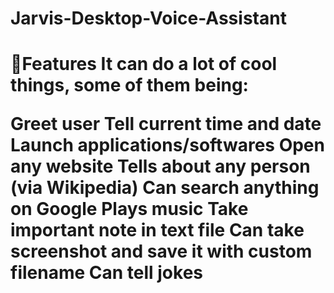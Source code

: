 # Jarvis-Desktop-Voice-Assistant
<h1> 📌Features
It can do a lot of cool things, some of them being:

Greet user
Tell current time and date
Launch applications/softwares
Open any website
Tells about any person (via Wikipedia)
Can search anything on Google
Plays music
Take important note in text file
Can take screenshot and save it with custom filename
Can tell jokes </h1>
